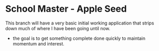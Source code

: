 # School Master - Apple Seed

This branch will have a very basic initial working application that 
strips down much of where I have been going until now.

- the goal is to get something complete done quickly to maintain momentum and interest.